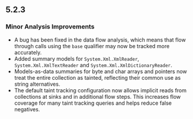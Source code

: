 ## 5.2.3

### Minor Analysis Improvements

* A bug has been fixed in the data flow analysis, which means that flow through calls using the `base` qualifier may now be tracked more accurately.
* Added summary models for `System.Xml.XmlReader`, `System.Xml.XmlTextReader` and `System.Xml.XmlDictionaryReader`.
* Models-as-data summaries for byte and char arrays and pointers now treat the entire collection as tainted, reflecting their common use as string alternatives.
* The default taint tracking configuration now allows implicit reads from collections at sinks and in additional flow steps. This increases flow coverage for many taint tracking queries and helps reduce false negatives.
